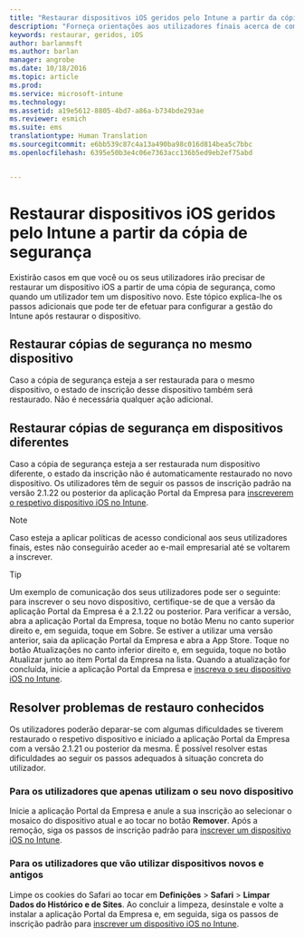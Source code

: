 ```yaml
---
title: "Restaurar dispositivos iOS geridos pelo Intune a partir da cópia de segurança| Microsoft Intune"
description: "Forneça orientações aos utilizadores finais acerca de como voltarem a inscrever os respetivos dispositivos depois de os restaurarem a partir da cópia de segurança."
keywords: restaurar, geridos, iOS
author: barlanmsft
ms.author: barlan
manager: angrobe
ms.date: 10/18/2016
ms.topic: article
ms.prod: 
ms.service: microsoft-intune
ms.technology: 
ms.assetid: a19e5612-8805-4bd7-a86a-b734bde293ae
ms.reviewer: esmich
ms.suite: ems
translationtype: Human Translation
ms.sourcegitcommit: e6bb539c87c4a13a490ba98c016d814bea5c7bbc
ms.openlocfilehash: 6395e50b3e4c06e7363acc136b5ed9eb2ef75abd


---
```


# Restaurar dispositivos iOS geridos pelo Intune a partir da cópia de segurança

Existirão casos em que você ou os seus utilizadores irão precisar de restaurar um dispositivo iOS a partir de uma cópia de segurança, como quando um utilizador tem um dispositivo novo. Este tópico explica-lhe os passos adicionais que pode ter de efetuar para configurar a gestão do Intune após restaurar o dispositivo.

## Restaurar cópias de segurança no mesmo dispositivo

Caso a cópia de segurança esteja a ser restaurada para o mesmo dispositivo, o estado de inscrição desse dispositivo também será restaurado. Não é necessária qualquer ação adicional.

## Restaurar cópias de segurança em dispositivos diferentes

Caso a cópia de segurança esteja a ser restaurada num dispositivo diferente, o estado da inscrição não é automaticamente restaurado no novo dispositivo. Os utilizadores têm de seguir os passos de inscrição padrão na versão 2.1.22 ou posterior da aplicação Portal da Empresa para [inscreverem o respetivo dispositivo iOS no Intune](/Intune/EndUser/enroll-your-device-in-intune-ios).

> [!NOTE]
> Caso esteja a aplicar políticas de acesso condicional aos seus utilizadores finais, estes não conseguirão aceder ao e-mail empresarial até se voltarem a inscrever.

> [!TIP]
> Um exemplo de comunicação dos seus utilizadores pode ser o seguinte: para inscrever o seu novo dispositivo, certifique-se de que a versão da aplicação Portal da Empresa é a 2.1.22 ou posterior. Para verificar a versão, abra a aplicação Portal da Empresa, toque no botão Menu no canto superior direito e, em seguida, toque em Sobre. Se estiver a utilizar uma versão anterior, saia da aplicação Portal da Empresa e abra a App Store. Toque no botão Atualizações no canto inferior direito e, em seguida, toque no botão Atualizar junto ao item Portal da Empresa na lista. Quando a atualização for concluída, inicie a aplicação Portal da Empresa e [inscreva o seu dispositivo iOS no Intune](/Intune/EndUser/enroll-your-device-in-intune-ios).

## Resolver problemas de restauro conhecidos

Os utilizadores poderão deparar-se com algumas dificuldades se tiverem restaurado o respetivo dispositivo e iniciado a aplicação Portal da Empresa com a versão 2.1.21 ou posterior da mesma. É possível resolver estas dificuldades ao seguir os passos adequados à situação concreta do utilizador.

### Para os utilizadores que apenas utilizam o seu novo dispositivo
Inicie a aplicação Portal da Empresa e anule a sua inscrição ao selecionar o mosaico do dispositivo atual e ao tocar no botão __Remover__. Após a remoção, siga os passos de inscrição padrão para [inscrever um dispositivo iOS no Intune](/Intune/EndUser/enroll-your-device-in-intune-ios).

### Para os utilizadores que vão utilizar dispositivos novos e antigos
Limpe os cookies do Safari ao tocar em __Definições__ > __Safari__ > __Limpar Dados do Histórico e de Sites__. Ao concluir a limpeza, desinstale e volte a instalar a aplicação Portal da Empresa e, em seguida, siga os passos de inscrição padrão para [inscrever um dispositivo iOS no Intune](/Intune/EndUser/enroll-your-device-in-intune-ios).



<!--HONumber=Oct16_HO3-->


